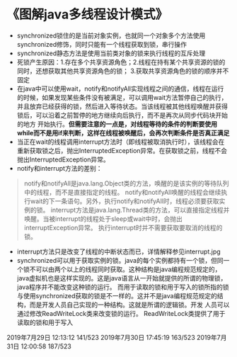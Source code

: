 # 《图解java多线程设计模式》
- synchronized锁住的是当前对象实例，也就同一个对象多个方法使用synchronized修饰，同时只能有一个线程获取到锁，串行操作
- synchronized静态方法是使用当前类对象的锁来执行线程的互斥处理
- 死锁产生原因：1.存在多个共享资源角色；2.线程在持有某个共享资源的锁的同时，还想获取其他共享资源角色的锁；
3.获取共享资源角色的锁的顺序并不固定
- 在java中可以使用wait，notify和notifyAll实现线程之间的通信，线程在运行的时候，如果发现某些条件没有被满足，可以调用wait方法暂停自己的执行，
并且放弃已经获得的锁，然后进入等待状态。当该线程被其他线程唤醒并获得锁后，可以沿着之前暂停的地方继续向后执行，而不是再次从同步代码块开始的地方
开始执行。**但需要注意的一点是，对线程等待的条件的判断要使用while而不是用if来判断，这样在线程被唤醒后，会再次判断条件是否真正满足**
- 当正在wait的线程调用interrupt方法时（即线程被取消执行时），该线程会在重新获取锁之后，抛出InterruptedException异常。在获取锁之前，线程不会
抛出InterruptedException异常。
- notify和interrupt方法的差别：
> notify和notifyAll是java.lang.Object类的方法，唤醒的是该实例的等待队列中的线程，而不是直接指定的线程。
notify和notifyAll唤醒的线程会继续执行wait的下一条语句。另外，执行notify和notifyAll时，线程必须要获取实例的锁。
interrupt方法是java.lang.Thread类的方法，可以直接指定线程并唤醒。当被interrupt的线程处于sleep或wait中时，会抛出interruptException异常。
>执行interrupt时并不需要获取要取消的线程的锁。
- interrupt方法只是改变了线程的中断状态而已，详情解释参见interrupt.jpg
- synchronized可以用于获取实例的锁。java的每个实例都持有一个锁，但同一个锁不可以由两个以上的线程同时获取。这种结构是java编程规范规定的，
java虚拟机也是这样实现的。这是java语言从一开始就提供的所谓的物理锁，java程序并不能改变这种锁的运行。
而用于读取的锁和用于写入的锁所指的锁与使用synchronized获取的锁是不一样的。这并不是java编程规范规定的结构，而是开发人员自己实现的一种结构。这就是所谓的逻辑锁。开发
人员可以通过修改ReadWriteLock类来改变锁的运行。
ReadWriteLock类提供了用于读取的锁和用于写入

2019年7月29日 12:13:12 141/523
2019年7月30日 17:45:19 163/523
2019年7月31日 12:00:58 187/523